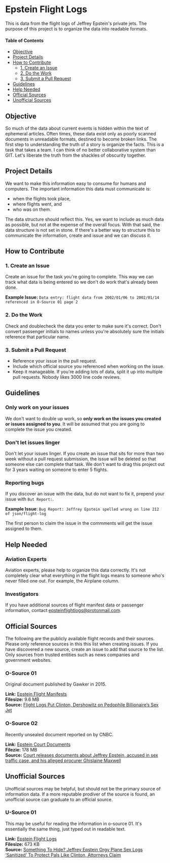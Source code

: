 # Epstein Flight Logs
This is data from the flight logs of Jeffrey Epstein's private jets. The purpose of this project is to organize the data into readable formats.

#### Table of Contents
- [Objective](#objective)
- [Project Details](#project-details)
- [How to Contribute](#how-to-contribute)
  - [1. Create an Issue](#1-create-an-issue)
  - [2. Do the Work](#2-do-the-work)
  - [3. Submit a Pull Request](#3-submit-a-pull-request)
- [Guidelines](#guidelines)
- [Help Needed](#help-needed)
- [Official Sources](#official-sources)
- [Unofficial Sources](#unofficial-sources)

## Objective
So much of the data about current events is hidden within the text of ephemeral articles. Often times, these data exist only as poorly scanned documents in unreadable formats, destined to become broken links. The first step to understanding the truth of a story is organize the facts. This is a task that takes a team. I can think of no better collaborative system than GIT. Let's liberate the truth from the shackles of obscurity together.

## Project Details
We want to make this information easy to consume for humans and computers. The important information this data must communicate is:

- when the flights took place,
- where flights went, and
- who was on them.

The data structure should reflect this. Yes, we want to include as much data as possible, but not at the expense of the overall focus. With that said, the data structure is not set in stone. If there's a better way to structure this to communicate the information, create and issue and we can discuss it.

## How to Contribute

### 1. Create an Issue
Create an issue for the task you're going to complete. This way we can track what data is being entered so we don't do work that's already been done.

**Example Issue:** `Data entry: flight data from 2002/01/06 to 2002/01/14 referenced in O-Source 01 page 2`

### 2. Do the Work
Check and doublecheck the data you enter to make sure it's correct. Don't convert passenger initials to names unless you're absolutely sure the initials reference that particular name.

### 3. Submit a Pull Request
- Reference your issue in the pull request.
- Include which official source you referenced when working on the issue.
- Keep it manageable. If you're adding lots of data, split it up into multiple pull requests.  Nobody likes 3000 line code reviews.

## Guidelines

### Only work on your issues
We don't want to double up work, so **only work on the issues you created or issues assigned to you**. It will be assumed that you are going to complete the issue you created.

### Don't let issues linger
Don't let your issues linger. If you create an issue that sits for more than two week without a pull request submission, the issue will be deleted so that someone else can complete that task. We don't want to drag this project out for 3 years waiting on someone to enter 5 flights.

### Reporting bugs
If you discover an issue with the data, but do not want to fix it, prepend your issue with `But Report:`.

**Example Issue**: `Bug Report: Jeffrey Epstein spelled wrong on line 212 of json/flight-log`

The first person to claim the issue in the commments will get the issue assigned to them.

## Help Needed

### Aviation Experts
Aviation experts, please help to organize this data correctly. It's not completely clear what everything in the flight logs means to someone who's never filled one out. For example, the Airplane column.

### Investigators
If you have additional sources of flight manifest data or passenger information, contact [epsteinflightlogs@protonmail.com](mailto:epsteinflightlogs@protonmail.com).

## Official Sources
The following are the publicly available flight records and their sources. Please only reference sources in this this list when creating issues. If you have discovered a new source, create an issue to add that source to the list. Only sources from trusted entities such as news companies and government websites.

### O-Source 01
Original document published by Gawker in 2015.

**Link:** [Epstein Flight Manifests](https://www.dropbox.com/s/ugplsdawnkvkfcv/GAWKER-epstein-flight-manifests.pdf?dl=0)  
**Filesize:** 9.6 MB  
**Source:** [Flight Logs Put Clinton, Dershowitz on Pedophile Billionaire’s Sex Jet](https://gawker.com/flight-logs-put-clinton-dershowitz-on-pedophile-billio-1681039971)

### O-Source 02
Recently unsealed document reported on by CNBC.

**Link:** [Epstein Court Documents](https://www.dropbox.com/s/4mlcoqri6t8m0nn/CNBC-epstein-court-docs.pdf?dl=0)  
**Filezie:** 178 MB  
**Source:** [Court releases documents about Jeffrey Epstein, accused in sex traffic case, and his alleged procurer Ghislaine Maxwell](https://www.cnbc.com/2019/08/09/documents-released-about-jeffrey-epstein-and-ghislaine-maxwell.html)

## Unofficial Sources
Unofficial sources may be helpful, but should not be the primary source of information data. If a more reputable prodiver of the source is found, an unofficial source can graduate to an official source. 

### U-Source 01
This may be useful for reading the information in o-source 01. It's essentially the same thing, just typed out in readable text.

**Link:** [Epstein Flight Logs](https://www.dropbox.com/s/0911d48rotdi2fl/RADAR-epstein-flight-logs.pdf?dl=0)  
**Filesize:** 673 KB  
**Source:** [Something To Hide? Jeffrey Epstein Orgy Plane Sex Logs ‘Sanitized’ To Protect Pals Like Clinton, Attorneys Claim](https://radaronline.com/exclusives/2015/01/royal-sex-scandal-prince-andrew-pedophile-flight-logs/)
